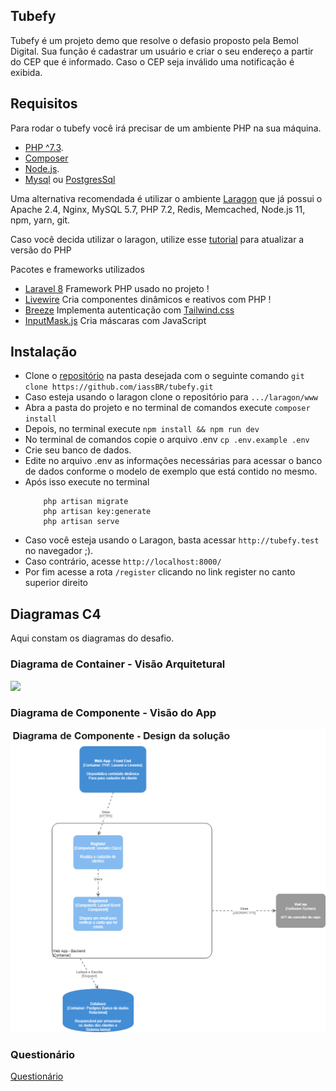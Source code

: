 ## Tubefy

Tubefy é um projeto demo que resolve o defasio proposto pela Bemol Digital. 
Sua função é cadastrar um usuário e criar o seu endereço a partir do CEP que
é informado. Caso o CEP seja inválido uma notificação é exibida.


## Requisitos

Para rodar o tubefy você irá precisar de um ambiente PHP na sua máquina.

- [PHP ^7.3](https://www.php.net/downloads.php).
- [Composer](https://getcomposer.org/download/)
- [Node.js](https://nodejs.org/en/).
- [Mysql](https://www.mysql.com/downloads/) ou [PostgresSql](https://www.postgresql.org/download/)

Uma alternativa recomendada é utilizar o ambiente [Laragon](https://laragon.org/download/) que já possui o Apache 2.4, Nginx, MySQL 5.7, PHP 7.2, Redis, Memcached, Node.js 11, npm, yarn, git. 

Caso você decida utilizar o laragon, utilize esse [tutorial](https://forum.laragon.org/topic/166/tutorial-how-to-add-another-php-version-php-7-4-php-8-0-updated/63) para atualizar a versão do PHP

Pacotes e frameworks utilizados

 - [Laravel 8](https://laravel.com/docs/8.x) Framework PHP usado no projeto !
 - [Livewire](https://github.com/livewire/livewire) Cria componentes dinâmicos e reativos com PHP !
 - [Breeze](https://github.com/laravel/breeze) Implementa autenticação com [Tailwind.css](https://tailwindcss.com/)
 - [InputMask.js](https://github.com/RobinHerbots/Inputmask) Cria máscaras com JavaScript

 ## Instalação
   
 - Clone o [repositório](https://github.com/iassBR/tubefy) na pasta desejada com o seguinte comando ```git clone https://github.com/iassBR/tubefy.git``` 
 - Caso esteja usando o laragon clone o repositório para ```.../laragon/www```
 - Abra a pasta do projeto e no terminal de comandos execute  ```composer install```
 - Depois, no terminal execute ```npm install && npm run dev```
 - No terminal de comandos copie o arquivo .env ```cp .env.example .env```
 - Crie seu banco de dados. 
 - Edite no arquivo .env as informações necessárias para acessar o banco de dados conforme o modelo de exemplo que está contido no mesmo.
 - Após isso execute no terminal
    ```
        php artisan migrate
        php artisan key:generate
        php artisan serve 
    ```
 - Caso você esteja usando o Laragon, basta acessar ```http://tubefy.test``` no navegador ;).
 - Caso contrário, acesse ```http://localhost:8000/```
 - Por fim acesse a rota ```/register``` clicando no link register no canto superior direito

## Diagramas C4

Aqui constam os diagramas do desafio.

### Diagrama de Container - Visão Arquitetural

![](Diagrama-de-Container-Visão-Arquitetural.png)
### Diagrama de Componente - Visão do App

![](Diagrama-de-Componente-Design-do-App.png)

### Questionário

[Questionário](questionario.txt)

